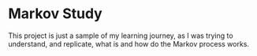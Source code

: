 # Markov Study

This project is just a sample of my learning journey, as I was trying to understand, and replicate, what is and how do the Markov process works.